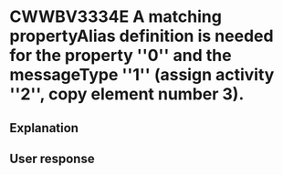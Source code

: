 # CWWBV3334E A matching propertyAlias definition is needed for the property ''0'' and the messageType ''1'' (assign activity ''2'', copy element number 3).

## Explanation

## User response
